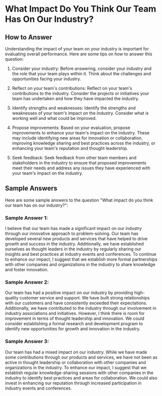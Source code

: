 What Impact Do You Think Our Team Has On Our Industry?
=============================================================================

How to Answer
-------------

Understanding the impact of your team on your industry is important for evaluating overall performance. Here are some tips on how to answer this question:

1. Consider your industry: Before answering, consider your industry and the role that your team plays within it. Think about the challenges and opportunities facing your industry.

2. Reflect on your team's contributions: Reflect on your team's contributions to the industry. Consider the projects or initiatives your team has undertaken and how they have impacted the industry.

3. Identify strengths and weaknesses: Identify the strengths and weaknesses of your team's impact on the industry. Consider what is working well and what could be improved.

4. Propose improvements: Based on your evaluation, propose improvements to enhance your team's impact on the industry. These may include identifying new areas for innovation or collaboration, improving knowledge sharing and best practices across the industry, or enhancing your team's reputation and thought leadership.

5. Seek feedback: Seek feedback from other team members and stakeholders in the industry to ensure that proposed improvements meet their needs and address any issues they have experienced with your team's impact on the industry.

Sample Answers
--------------

Here are some sample answers to the question "What impact do you think our team has on our industry?":

### Sample Answer 1:

I believe that our team has made a significant impact on our industry through our innovative approach to problem-solving. Our team has developed several new products and services that have helped to drive growth and success in the industry. Additionally, we have established ourselves as thought leaders in the industry by regularly sharing our insights and best practices at industry events and conferences. To continue to enhance our impact, I suggest that we establish more formal partnerships with other companies and organizations in the industry to share knowledge and foster innovation.

### Sample Answer 2:

Our team has had a positive impact on our industry by providing high-quality customer service and support. We have built strong relationships with our customers and have consistently exceeded their expectations. Additionally, we have contributed to the industry through our involvement in industry associations and initiatives. However, I think there is room for improvement in terms of thought leadership and innovation. We could consider establishing a formal research and development program to identify new opportunities for growth and innovation in the industry.

### Sample Answer 3:

Our team has had a mixed impact on our industry. While we have made some contributions through our products and services, we have not been as active in thought leadership or collaboration with other companies and organizations in the industry. To enhance our impact, I suggest that we establish regular knowledge-sharing sessions with other companies in the industry to identify best practices and areas for collaboration. We could also invest in enhancing our reputation through increased participation in industry events and conferences.
